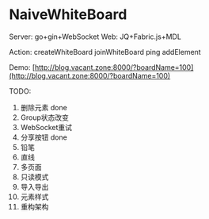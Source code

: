 # NaiveWhiteBoard

Server: go+gin+WebSocket
Web: JQ+Fabric.js+MDL

Action:
createWhiteBoard
joinWhiteBoard
ping
addElement

Demo: [http://blog.vacant.zone:8000/?boardName=100](http://blog.vacant.zone:8000/?boardName=100)

TODO:
1. 删除元素         done
2. Group状态改变
3. WebSocket重试
4. 分享按钮         done
5. 铅笔
6. 直线
7. 多页面
8. 只读模式
9. 导入导出
10. 元素样式
11. 重构架构